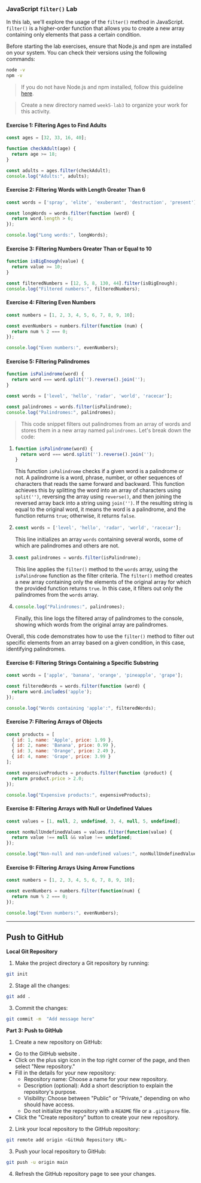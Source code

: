 ### JavaScript `filter()` Lab

In this lab, we'll explore the usage of the `filter()` method in JavaScript. `filter()` is a higher-order function that allows you to create a new array containing only elements that pass a certain condition.

Before starting the lab exercises, ensure that Node.js and npm are installed on your system. You can check their versions using the following commands:

```bash
node -v
npm -v
```

> If you do not have Node.js and npm installed, follow this guideline [here](./node.md).

> Create a new directory named `week5-lab3` to organize your work for this activity.

#### Exercise 1: Filtering Ages to Find Adults

```javascript
const ages = [32, 33, 16, 40];

function checkAdult(age) {
  return age >= 18;
}

const adults = ages.filter(checkAdult);
console.log("Adults:", adults);
```

#### Exercise 2: Filtering Words with Length Greater Than 6

```javascript
const words = ['spray', 'elite', 'exuberant', 'destruction', 'present'];

const longWords = words.filter(function (word) {
  return word.length > 6;
});

console.log("Long words:", longWords);
```

#### Exercise 3: Filtering Numbers Greater Than or Equal to 10

```javascript
function isBigEnough(value) {
  return value >= 10;
}

const filteredNumbers = [12, 5, 8, 130, 44].filter(isBigEnough);
console.log("Filtered numbers:", filteredNumbers);
```

#### Exercise 4: Filtering Even Numbers

```javascript
const numbers = [1, 2, 3, 4, 5, 6, 7, 8, 9, 10];

const evenNumbers = numbers.filter(function (num) {
  return num % 2 === 0;
});

console.log("Even numbers:", evenNumbers);
```

#### Exercise 5: Filtering Palindromes

```javascript
function isPalindrome(word) {
  return word === word.split('').reverse().join('');
}

const words = ['level', 'hello', 'radar', 'world', 'racecar'];

const palindromes = words.filter(isPalindrome);
console.log("Palindromes:", palindromes);
```

> This code snippet filters out palindromes from an array of words and stores them in a new array named `palindromes`. Let's break down the code:

1. ```javascript
   function isPalindrome(word) {
     return word === word.split('').reverse().join('');
   }
   ```
   This function `isPalindrome` checks if a given word is a palindrome or not. A palindrome is a word, phrase, number, or other sequences of characters that reads the same forward and backward. This function achieves this by splitting the word into an array of characters using `split('')`, reversing the array using `reverse()`, and then joining the reversed array back into a string using `join('')`. If the resulting string is equal to the original word, it means the word is a palindrome, and the function returns `true`; otherwise, it returns `false`.

2. ```javascript
   const words = ['level', 'hello', 'radar', 'world', 'racecar'];
   ```
   This line initializes an array `words` containing several words, some of which are palindromes and others are not.

3. ```javascript
   const palindromes = words.filter(isPalindrome);
   ```
   This line applies the `filter()` method to the `words` array, using the `isPalindrome` function as the filter criteria. The `filter()` method creates a new array containing only the elements of the original array for which the provided function returns `true`. In this case, it filters out only the palindromes from the `words` array.

4. ```javascript
   console.log("Palindromes:", palindromes);
   ```
   Finally, this line logs the filtered array of palindromes to the console, showing which words from the original array are palindromes.

Overall, this code demonstrates how to use the `filter()` method to filter out specific elements from an array based on a given condition, in this case, identifying palindromes.

#### Exercise 6: Filtering Strings Containing a Specific Substring

```javascript
const words = ['apple', 'banana', 'orange', 'pineapple', 'grape'];

const filteredWords = words.filter(function (word) {
  return word.includes('apple');
});

console.log("Words containing 'apple':", filteredWords);
```

#### Exercise 7: Filtering Arrays of Objects

```javascript
const products = [
  { id: 1, name: 'Apple', price: 1.99 },
  { id: 2, name: 'Banana', price: 0.99 },
  { id: 3, name: 'Orange', price: 2.49 },
  { id: 4, name: 'Grape', price: 3.99 }
];

const expensiveProducts = products.filter(function (product) {
  return product.price > 2.0;
});

console.log("Expensive products:", expensiveProducts);
```

#### Exercise 8: Filtering Arrays with Null or Undefined Values

```javascript
const values = [1, null, 2, undefined, 3, 4, null, 5, undefined];

const nonNullUndefinedValues = values.filter(function(value) {
  return value !== null && value !== undefined;
});

console.log("Non-null and non-undefined values:", nonNullUndefinedValues);
```

#### Exercise 9: Filtering Arrays Using Arrow Functions

```javascript
const numbers = [1, 2, 3, 4, 5, 6, 7, 8, 9, 10];

const evenNumbers = numbers.filter(function(num) {
  return num % 2 === 0;
});

console.log("Even numbers:", evenNumbers);
```


------
## Push to GitHub

**Local Git Repository**

1. Make the project directory a Git repository by running:

```bash
git init
```

<!-- 2. Make sure that you have the `.gitignore` file and exclude the `node_modules` directory from version control:

```
node_modules/
``` -->

2. Stage all the changes:

```bash
git add .
```

3. Commit the changes:

```bash
git commit -m  "Add message here"

```

**Part 3: Push to GitHub**

1. Create a new repository on GitHub:

- Go to the GitHub website .
- Click on the plus sign icon in the top right corner of the page, and then select "New repository."
- Fill in the details for your new repository:
   - Repository name: Choose a name for your new repository.
   - Description (optional): Add a short description to explain the repository's purpose.
   - Visibility: Choose between "Public" or "Private," depending on who should have access.
   - Do not initialize the repository with a `README` file or a `.gitignore` file.
- Click the "Create repository" button to create your new repository.


2. Link your local repository to the GitHub repository:

```bash
git remote add origin <GitHub Repository URL>
```

3. Push your local repository to GitHub:

```bash
git push -u origin main
```

4. Refresh the GitHub repository page to see your changes.

